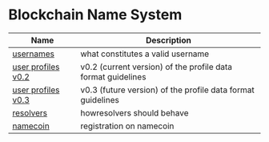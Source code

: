 # Blockchain Name System

|Name|Description|
|---|---|
|[usernames](usernames.md)|what constitutes a valid username|
|[user profiles v0.2](profiles/profiles-v02.md)|v0.2 (current version) of the profile data format guidelines|
|[user profiles v0.3](profiles/profiles-v03.md)|v0.3 (future version) of the profile data format guidelines|
|[resolvers](resolvers.md)|howresolvers should behave|
|[namecoin](blockchain/namecoin.md)|registration on namecoin|
